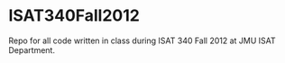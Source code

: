 ISAT340Fall2012
===============

Repo for all code written in class during ISAT 340 Fall 2012 at JMU ISAT Department.